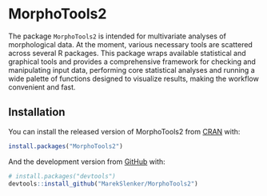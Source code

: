 
<!-- README.md is generated from README.Rmd. Please edit that file -->

# MorphoTools2

<!-- badges: start -->
<!-- badges: end -->

The package `MorphoTools2` is intended for multivariate analyses of
morphological data. At the moment, various necessary tools are scattered
across several R packages. This package wraps available statistical and
graphical tools and provides a comprehensive framework for checking and
manipulating input data, performing core statistical analyses and
running a wide palette of functions designed to visualize results,
making the workflow convenient and fast.

## Installation

You can install the released version of MorphoTools2 from
[CRAN](https://CRAN.R-project.org) with:

``` r
install.packages("MorphoTools2")
```

And the development version from [GitHub](https://github.com/) with:

``` r
# install.packages("devtools")
devtools::install_github("MarekSlenker/MorphoTools2")
```
